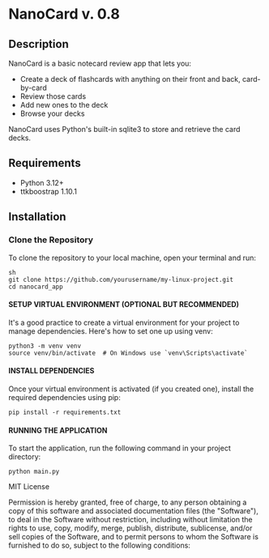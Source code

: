 # NanoCard v. 0.8

## Description
NanoCard is a basic notecard review app that lets you:

- Create a deck of flashcards with anything on their front and back, card-by-card
- Review those cards
- Add new ones to the deck
- Browse your decks

NanoCard uses Python's built-in sqlite3 to store and retrieve the card decks.

## Requirements
- Python 3.12+
- ttkboostrap 1.10.1

## Installation

### Clone the Repository

To clone the repository to your local machine, open your terminal and run:

```
sh
git clone https://github.com/yourusername/my-linux-project.git
cd nanocard_app
```

#### SETUP VIRTUAL ENVIRONMENT (OPTIONAL BUT RECOMMENDED)

It's a good practice to create a virtual environment for your project to manage dependencies. Here's how to set one up using venv:

```
python3 -m venv venv
source venv/bin/activate  # On Windows use `venv\Scripts\activate`
```

#### INSTALL DEPENDENCIES

Once your virtual environment is activated (if you created one), install the required dependencies using pip:

```
pip install -r requirements.txt
```

#### RUNNING THE APPLICATION

To start the application, run the following command in your project directory:

```
python main.py
```


MIT License

Permission is hereby granted, free of charge, to any person obtaining a copy of this software and associated documentation files (the "Software"), to deal in the Software without restriction, including without limitation the rights to use, copy, modify, merge, publish, distribute, sublicense, and/or sell copies of the Software, and to permit persons to whom the Software is furnished to do so, subject to the following conditions:
